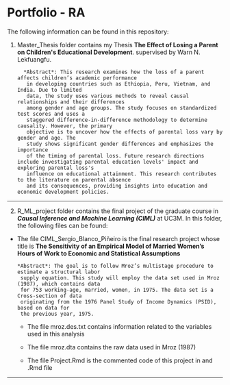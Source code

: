# Portfolio - RA

The following information can be found in this repository:

1. Master_Thesis folder contains my Thesis **The Effect of Losing a Parent on Children's Educational Development**. supervised by Warn N. Lekfuangfu.
  
         *Abstract*: This research examines how the loss of a parent affects children’s academic performance
          in developing countries such as Ethiopia, Peru, Vietnam, and India. Due to limited
          data, the study uses various methods to reveal causal relationships and their differences
          among gender and age groups. The study focuses on standardized test scores and uses a
          staggered difference-in-difference methodology to determine causality. However, the primary
          objective is to uncover how the effects of parental loss vary by gender and age. The
          study shows significant gender differences and emphasizes the importance
          of the timing of parental loss. Future research directions include investigating parental education levels' impact and exploring parental loss's 
          influence on educational attainment. This research contributes to the literature on parental absence
          and its consequences, providing insights into education and economic development policies.

---

2. R_ML_project folder contains the final project of the graduate course in ***Causal Inference and Machine Learning (CIML)*** at UC3M. In this folder, the following files can be found:

* The file CIML_Sergio_Blanco_Piñeiro is the final research project whose title is **The Sensitivity of an Empirical Model of Married Women’s Hours of Work to
Economic and Statistical Assumptions**

      *Abstract*: The goal is to follow Mroz’s multistage procedure to estimate a structural labor
       supply equation. This study will employ the data set used in Mroz (1987), which contains data
       for 753 working-age, married, women, in 1975. The data set is a Cross-section of data
       originating from the 1976 Panel Study of Income Dynamics (PSID), based on data for
       the previous year, 1975.

   * The file mroz.des.txt contains information related to the variables used in this analysis

   * The file mroz.dta contains the raw data used in Mroz (1987)
   * The file Project.Rmd is the commented code of this project in and .Rmd file

---
